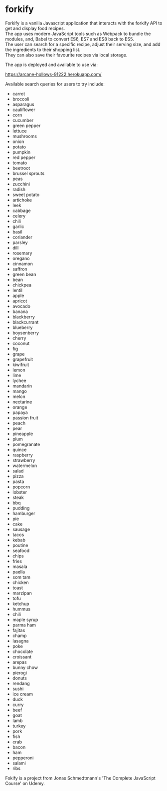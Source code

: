 # forkify
Forkify is a vanilla Javascript application that interacts with the forkify API to get and display food recipes. <br> 
The app uses modern JavaScript tools such as Webpack to bundle the modules, and, Babel to convert ES6, ES7 and ES8 back to ES5. <br> 
The user can search for a specific recipe, adjust their serving size, and add the ingredients to their shopping list. <br>
They can also save their favourite recipes via local storage.

The app is deployed and available to use via:

https://arcane-hollows-91222.herokuapp.com/

Available search queries for users to try include:

<ul class="phrases-list">
        <li>carrot</li>
        <li>broccoli</li>
        <li>asparagus</li>
        <li>cauliflower</li>
        <li>corn</li>
        <li>cucumber</li>
        <li>green pepper</li>
        <li>lettuce</li>
        <li>mushrooms</li>
        <li>onion</li>
        <li>potato</li>
        <li>pumpkin</li>
        <li>red pepper</li>
        <li>tomato</li>
        <li>beetroot</li>
        <li>brussel sprouts</li>
        <li>peas</li>
        <li>zucchini</li>
        <li>radish</li>
        <li>sweet potato</li>
        <li>artichoke</li>
        <li>leek</li>
        <li>cabbage</li>
        <li>celery</li>
        <li>chili</li>
        <li>garlic</li>
        <li>basil</li>
        <li>coriander</li>
        <li>parsley</li>
        <li>dill</li>
        <li>rosemary</li>
        <li>oregano</li>
        <li>cinnamon</li>
        <li>saffron</li>
        <li>green bean</li>
        <li>bean</li>
        <li>chickpea</li>
        <li>lentil</li>
        <li>apple</li>
        <li>apricot</li>
        <li>avocado</li>
        <li>banana</li>
        <li>blackberry</li>
        <li>blackcurrant</li>
        <li>blueberry</li>
        <li>boysenberry</li>
        <li>cherry</li>
        <li>coconut</li>
        <li>fig</li>
        <li>grape</li>
        <li>grapefruit</li>
        <li>kiwifruit</li>
        <li>lemon</li>
        <li>lime</li>
        <li>lychee</li>
        <li>mandarin</li>
        <li>mango</li>
        <li>melon</li>
        <li>nectarine</li>
        <li>orange</li>
        <li>papaya</li>
        <li>passion fruit</li>
        <li>peach</li>
        <li>pear</li>
        <li>pineapple</li>
        <li>plum</li>
        <li>pomegranate</li>
        <li>quince</li>
        <li>raspberry</li>
        <li>strawberry</li>
        <li>watermelon</li>
        <li>salad</li>
        <li>pizza</li>
        <li>pasta</li>
        <li>popcorn</li>
        <li>lobster</li>
        <li>steak</li>
        <li>bbq</li>
        <li>pudding</li>
        <li>hamburger</li>
        <li>pie</li>
        <li>cake</li>
        <li>sausage</li>
        <li>tacos</li>
        <li>kebab</li>
        <li>poutine</li>
        <li>seafood</li>
        <li>chips</li>
        <li>fries</li>
        <li>masala</li>
        <li>paella</li>
        <li>som tam</li>
        <li>chicken</li>
        <li>toast</li>
        <li>marzipan</li>
        <li>tofu</li>
        <li>ketchup</li>
        <li>hummus</li>
        <li>chili</li>
        <li>maple syrup</li>
        <li>parma ham</li>
        <li>fajitas</li>
        <li>champ</li>
        <li>lasagna</li>
        <li>poke</li>
        <li>chocolate</li>
        <li>croissant</li>
        <li>arepas</li>
        <li>bunny chow</li>
        <li>pierogi</li>
        <li>donuts</li>
        <li>rendang</li>
        <li>sushi</li>
        <li>ice cream</li>
        <li>duck</li>
        <li>curry</li>
        <li>beef</li>
        <li>goat</li>
        <li>lamb</li>
        <li>turkey</li>
        <li>pork</li>
        <li>fish</li>
        <li>crab</li>
        <li>bacon</li>
        <li>ham</li>
        <li>pepperoni</li>
        <li>salami</li>
        <li>ribs</li>
      </ul>
Fokify is a project from Jonas Schmedtmann's 'The Complete JavaScript Course' on Udemy.
